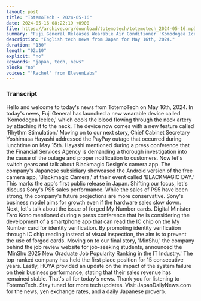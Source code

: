 ```yaml
---
layout: post
title: "TotemoTech - 2024-05-16"
date: 2024-05-16 08:22:19 +0900
file: https://archive.org/download/totemotech/totemotech_2024-05-16.mp3
summary: "Fuji General Releases Wearable Air Conditioner 'Komodogea Icelee' with Cooling 'Rhythm Stimulation' Feature; PayPay Outage During Lunchtime Addressed by Chief Cabinet Secretary, & more…"
description: "English tech news from Japan for May 16th, 2024."
duration: "130"
length: "02:10"
explicit: "no"
keywords: "japan, tech, news"
block: "no"
voices: "'Rachel' from ElevenLabs"
---
```


### Transcript

Hello and welcome to today's news from TotemoTech on May 16th, 2024. In today's news, Fuji General has launched a new wearable device called 'Komodogea Icelee,' which cools the blood flowing through the neck artery by attaching it to the neck. The device now comes with a new feature called 'Rhythm Stimulation.' Moving on to our next story, Chief Cabinet Secretary Yoshimasa Hayashi addressed the PayPay outage that occurred during lunchtime on May 15th. Hayashi mentioned during a press conference that the Financial Services Agency is demanding a thorough investigation into the cause of the outage and proper notification to customers. Now let's switch gears and talk about Blackmagic Design's camera app. The company's Japanese subsidiary showcased the Android version of the free camera app, 'Blackmagic Camera,' at their event called 'BLACKMAGIC DAY.' This marks the app's first public release in Japan. Shifting our focus, let's discuss Sony's PS5 sales performance. While the sales of PS5 have been strong, the company's future projections are more conservative. Sony's business model aims for growth even if the hardware sales slow down. Next, let's talk about the issue of forged My Number cards. Digital Minister Taro Kono mentioned during a press conference that he is considering the development of a smartphone app that can read the IC chip on the My Number card for identity verification. By promoting identity verification through IC chip reading instead of visual inspection, the aim is to prevent the use of forged cards. Moving on to our final story, 'MinShu,' the company behind the job review website for job-seeking students, announced the 'MinShu 2025 New Graduate Job Popularity Ranking in the IT Industry.' The top-ranked company has held the first place position for 15 consecutive years. Lastly, HOYA provided an update on the impact of the system failure on their business performance, stating that their sales revenue has remained stable. That's all for today's news. Thank you for listening to TotemoTech. Stay tuned for more tech updates.   Visit JapanDailyNews.com for the news, yen exchange rates, and a daily Japanese proverb.
